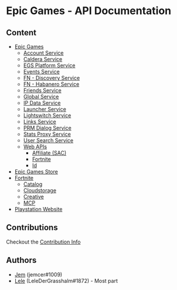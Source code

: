 # Epic Games - API Documentation

## Content

- [Epic Games](./EpicGames)
  - [Account Service](./EpicGames/AccountService)
  - [Caldera Service](./EpicGames/CalderaService)
  - [EGS Platform Service](./EpicGames/EGSPlatformService)
  - [Events Service](./EpicGames/EventsService)
  - [FN - Discovery Service](./EpicGames/FN-Discovery-Service)
  - [FN - Habanero Service](./EpicGames/FN-Habanero-Service)
  - [Friends Service](./EpicGames/FriendsService)
  - [Global Service](./EpicGames/GlobalService)
  - [IP Data Service](./EpicGames/IPDataService)
  - [Launcher Service](./EpicGames/LauncherService)
  - [Lightswitch Service](./EpicGames/LightswitchService)
  - [Links Service](./EpicGames/LinksService)
  - [PRM Dialog Service](./EpicGames/PRMDialogService)
  - [Stats Proxy Service](./EpicGames/StatsProxyService)
  - [User Search Service](./EpicGames/UserSearchService)
  - [Web APIs](./EpicGames/Web)
    - [Affiliate (SAC)](./EpicGames/Web/Affiliate)
    - [Fortnite](./EpicGames/Web/Fortnite)
    - [Id](./EpicGames/Web/Id)
- [Epic Games Store](./EpicGamesStore)
- [Fortnite](./Fortnite)
  - [Catalog](./Fortnite/Catalog)
  - [Cloudstorage](./Fortnite/Cloudstorage)
  - [Creative](./Fortnite/Creative)
  - [MCP](./Fortnite/MCP)
- [Playstation Website](./PlaystationStore)

## Contributions

Checkout the [Contribution Info](./CONTRIBUTING.md)

## Authors

- [Jem](https://twitter.com/jemfleaks) (jemcer#1009)
- [Lele](https://twitter.com/lel3x) (LeleDerGrasshalm#1872) - Most part
